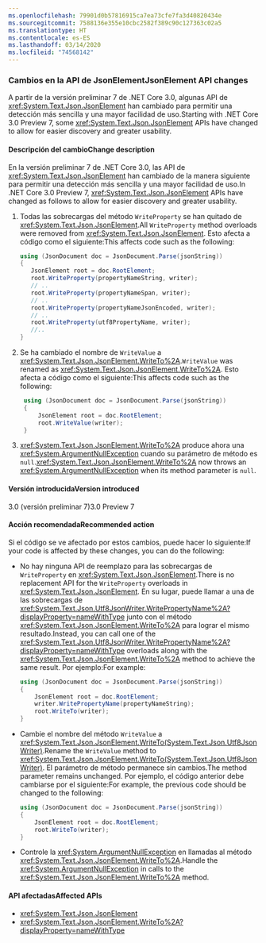 ```yaml
---
ms.openlocfilehash: 79901d0b57816915ca7ea73cfe7fa3d40820434e
ms.sourcegitcommit: 7588136e355e10cbc2582f389c90c127363c02a5
ms.translationtype: HT
ms.contentlocale: es-ES
ms.lasthandoff: 03/14/2020
ms.locfileid: "74568142"
---
```

### <a name="jsonelement-api-changes"></a><span data-ttu-id="bd806-101">Cambios en la API de JsonElement</span><span class="sxs-lookup"><span data-stu-id="bd806-101">JsonElement API changes</span></span>

<span data-ttu-id="bd806-102">A partir de la versión preliminar 7 de .NET Core 3.0, algunas API de <xref:System.Text.Json.JsonElement> han cambiado para permitir una detección más sencilla y una mayor facilidad de uso.</span><span class="sxs-lookup"><span data-stu-id="bd806-102">Starting with .NET Core 3.0 Preview 7, some <xref:System.Text.Json.JsonElement> APIs have changed to allow for easier discovery and greater usability.</span></span>

#### <a name="change-description"></a><span data-ttu-id="bd806-103">Descripción del cambio</span><span class="sxs-lookup"><span data-stu-id="bd806-103">Change description</span></span>

<span data-ttu-id="bd806-104">En la versión preliminar 7 de .NET Core 3.0, las API de <xref:System.Text.Json.JsonElement> han cambiado de la manera siguiente para permitir una detección más sencilla y una mayor facilidad de uso.</span><span class="sxs-lookup"><span data-stu-id="bd806-104">In .NET Core 3.0 Preview 7, <xref:System.Text.Json.JsonElement> APIs have changed as follows to allow for easier discovery and greater usability.</span></span>

1. <span data-ttu-id="bd806-105">Todas las sobrecargas del método `WriteProperty` se han quitado de <xref:System.Text.Json.JsonElement>.</span><span class="sxs-lookup"><span data-stu-id="bd806-105">All `WriteProperty` method overloads were removed from <xref:System.Text.Json.JsonElement>.</span></span> <span data-ttu-id="bd806-106">Esto afecta a código como el siguiente:</span><span class="sxs-lookup"><span data-stu-id="bd806-106">This affects code such as the following:</span></span>

   ```csharp
   using (JsonDocument doc = JsonDocument.Parse(jsonString))
   {
      JsonElement root = doc.RootElement;
      root.WriteProperty(propertyNameString, writer);
      // ..
      root.WriteProperty(propertyNameSpan, writer);
      // ..
      root.WriteProperty(propertyNameJsonEncoded, writer);
      // ..
      root.WriteProperty(utf8PropertyName, writer);
      //..
   }
   ```

1. <span data-ttu-id="bd806-107">Se ha cambiado el nombre de `WriteValue` a <xref:System.Text.Json.JsonElement.WriteTo%2A>.</span><span class="sxs-lookup"><span data-stu-id="bd806-107">`WriteValue` was renamed as <xref:System.Text.Json.JsonElement.WriteTo%2A>.</span></span> <span data-ttu-id="bd806-108">Esto afecta a código como el siguiente:</span><span class="sxs-lookup"><span data-stu-id="bd806-108">This affects code such as the following:</span></span>

   ```csharp
    using (JsonDocument doc = JsonDocument.Parse(jsonString))
    {
        JsonElement root = doc.RootElement;
        root.WriteValue(writer);
    }
    ```

1. <span data-ttu-id="bd806-109"><xref:System.Text.Json.JsonElement.WriteTo%2A> produce ahora una <xref:System.ArgumentNullException> cuando su parámetro de método es `null`.</span><span class="sxs-lookup"><span data-stu-id="bd806-109"><xref:System.Text.Json.JsonElement.WriteTo%2A> now throws an <xref:System.ArgumentNullException> when its method parameter is `null`.</span></span>

#### <a name="version-introduced"></a><span data-ttu-id="bd806-110">Versión introducida</span><span class="sxs-lookup"><span data-stu-id="bd806-110">Version introduced</span></span>

<span data-ttu-id="bd806-111">3.0 (versión preliminar 7)</span><span class="sxs-lookup"><span data-stu-id="bd806-111">3.0 Preview 7</span></span>

#### <a name="recommended-action"></a><span data-ttu-id="bd806-112">Acción recomendada</span><span class="sxs-lookup"><span data-stu-id="bd806-112">Recommended action</span></span>

<span data-ttu-id="bd806-113">Si el código se ve afectado por estos cambios, puede hacer lo siguiente:</span><span class="sxs-lookup"><span data-stu-id="bd806-113">If your code is affected by these changes, you can do the following:</span></span>

- <span data-ttu-id="bd806-114">No hay ninguna API de reemplazo para las sobrecargas de `WriteProperty` en <xref:System.Text.Json.JsonElement>.</span><span class="sxs-lookup"><span data-stu-id="bd806-114">There is no replacement API for the `WriteProperty` overloads in <xref:System.Text.Json.JsonElement>.</span></span> <span data-ttu-id="bd806-115">En su lugar, puede llamar a una de las sobrecargas de <xref:System.Text.Json.Utf8JsonWriter.WritePropertyName%2A?displayProperty=nameWithType> junto con el método <xref:System.Text.Json.JsonElement.WriteTo%2A> para lograr el mismo resultado.</span><span class="sxs-lookup"><span data-stu-id="bd806-115">Instead, you can call one of the <xref:System.Text.Json.Utf8JsonWriter.WritePropertyName%2A?displayProperty=nameWithType> overloads along with the <xref:System.Text.Json.JsonElement.WriteTo%2A> method to achieve the same result.</span></span> <span data-ttu-id="bd806-116">Por ejemplo:</span><span class="sxs-lookup"><span data-stu-id="bd806-116">For example:</span></span>

   ```csharp
   using (JsonDocument doc = JsonDocument.Parse(jsonString))
   {
       JsonElement root = doc.RootElement;
       writer.WritePropertyName(propertyNameString);
       root.WriteTo(writer);
   }
   ```

- <span data-ttu-id="bd806-117">Cambie el nombre del método `WriteValue` a <xref:System.Text.Json.JsonElement.WriteTo(System.Text.Json.Utf8JsonWriter)>.</span><span class="sxs-lookup"><span data-stu-id="bd806-117">Rename the `WriteValue` method to <xref:System.Text.Json.JsonElement.WriteTo(System.Text.Json.Utf8JsonWriter)>.</span></span> <span data-ttu-id="bd806-118">El parámetro de método permanece sin cambios.</span><span class="sxs-lookup"><span data-stu-id="bd806-118">The method parameter remains unchanged.</span></span> <span data-ttu-id="bd806-119">Por ejemplo, el código anterior debe cambiarse por el siguiente:</span><span class="sxs-lookup"><span data-stu-id="bd806-119">For example, the previous code should be changed to the following:</span></span>

   ```csharp
   using (JsonDocument doc = JsonDocument.Parse(jsonString))
   {
       JsonElement root = doc.RootElement;
       root.WriteTo(writer);
   }
   ```

- <span data-ttu-id="bd806-120">Controle la <xref:System.ArgumentNullException> en llamadas al método <xref:System.Text.Json.JsonElement.WriteTo%2A>.</span><span class="sxs-lookup"><span data-stu-id="bd806-120">Handle the <xref:System.ArgumentNullException> in calls to the <xref:System.Text.Json.JsonElement.WriteTo%2A> method.</span></span>

#### <a name="affected-apis"></a><span data-ttu-id="bd806-121">API afectadas</span><span class="sxs-lookup"><span data-stu-id="bd806-121">Affected APIs</span></span>

- <xref:System.Text.Json.JsonElement>
- <xref:System.Text.Json.JsonElement.WriteTo%2A?displayProperty=nameWithType>

<!--

#### Affected APIs

- `Overload:System.Text.Json.JsonElement.WriteProperty`
- `M:System.Text.Json.JsonElement.WriteValue(System.Text.Json.Utf8JsonWriter)`

-->
